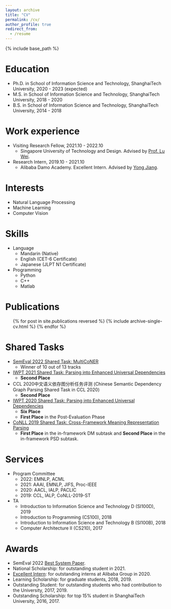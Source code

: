 ```yaml
---
layout: archive
title: "CV"
permalink: /cv/
author_profile: true
redirect_from:
  - /resume
---
```


{% include base_path %}

Education
======
* Ph.D. in School of Information Science and Technology, ShanghaiTech University, 2020 - 2023 (expected)
* M.S. in School of Information Science and Technology, ShanghaiTech University, 2018 - 2020
* B.S. in School of Information Science and Technology, ShanghaiTech University, 2014 - 2018

Work experience
======
* Visiting Research Fellow, 2021.10 - 2022.10
  * Singapore University of Technology and Design. Advised by [Prof. Lu Wei](https://istd.sutd.edu.sg/people/faculty/lu-wei).
* Research Intern, 2019.10 - 2021.10
  * Alibaba Damo Academy. Excellent Intern. Advised by [Yong Jiang](http://jiangyong.site).

Interests
======
* Natural Language Processing
* Machine Learning
* Computer Vision

Skills
======
* Language
  * Mandarin (Native)
  * English (CET-6 Certificate)
  * Japanese (JLPT N1 Certificate)
* Programming
  * Python
  * C++
  * Matlab

Publications
======
  <ul>{% for post in site.publications reversed %}
    {% include archive-single-cv.html %}
  {% endfor %}</ul>
  
<!-- Talks
======
  <ul>{% for post in site.talks %}
    {% include archive-single-talk-cv.html %}
  {% endfor %}</ul>
  
Teaching
======
  <ul>{% for post in site.teaching %}
    {% include archive-single-cv.html %}
  {% endfor %}</ul> -->
  
Shared Tasks
======
* [SemEval 2022 Shared Task: MultiCoNER](https://wangxinyu0922.github.io/publication/semeval-2022-kb)
  * Winner of 10 out of 13 tracks
* [IWPT 2021 Shared Task: Parsing into Enhanced Universal Dependencies](https://wangxinyu0922.github.io/publication/iwpt-2021-enhanced)
  * **Second Place**
* CCL 2020中文语义依存图分析任务评测 (Chinese Semantic Dependency Graph Parsing Shared Task in CCL 2020)
  * **Second Place**
* [IWPT 2020 Shared Task: Parsing into Enhanced Universal Dependencies](https://wangxinyu0922.github.io/publication/iwpt-2020-enhanced)
  * **Six Place**
  * **First Place** in the Post-Evaluation Phase
* [CoNLL 2019 Shared Task: Cross-Framework Meaning Representation Parsing](https://wangxinyu0922.github.io/publication/conll-2019-shanghaitech)
  * **First Place** in the in-framework DM subtask and **Second Place** in the in-framework PSD subtask.


Services
======
* Program Committee
  * 2022: EMNLP, ACML
  * 2021: AAAI, EMNLP, JIFS, Proc-IEEE
  * 2020: AACL, IALP, PACLIC
  * 2019: CCL, IALP, CoNLL-2019-ST
* TA
  * Introduction to Information Science and Technology D (SI100D), 2019
  * Introduction to Programming (CS100), 2018
  * Introduction to Information Science and Technology B (SI100B), 2018
  * Computer Architecture II (CS210), 2017


Awards
======
* SemEval 2022 [Best System Paper](https://semeval.github.io/SemEval2022/awards).
* National Scholarship: for outstanding student in 2021.
* [Excellent Intern](https://damo.alibaba.com/events/114): for outstanding interns at Alibaba Group in 2020.
* Learning Scholarship: for graduate students, 2018, 2019.
* Outstanding Student: for outstanding students who had contribution to the University, 2017, 2019.
* Outstanding Scholarship: for top 15% student in ShanghaiTech University, 2016, 2017.